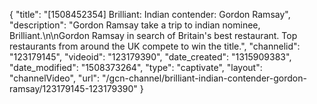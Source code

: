 {
    "title": "[1508452354] Brilliant: Indian contender: Gordon Ramsay",
    "description": "Gordon Ramsay take a trip to indian nominee, Brilliant.\n\nGordon Ramsay in search of Britain's best restaurant. Top restaurants from around the UK compete to win the title.",
    "channelid": "123179145",
    "videoid": "123179390",
    "date_created": "1315909383",
    "date_modified": "1508373264",
    "type": "captivate",
    "layout": "channelVideo",
    "url": "\/gcn-channel\/brilliant-indian-contender-gordon-ramsay\/123179145-123179390"
}